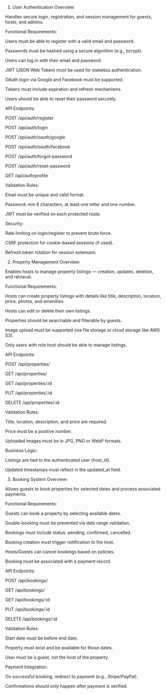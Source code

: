 1. User Authentication
Overview:

Handles secure login, registration, and session management for guests, hosts, and admins.

Functional Requirements:

Users must be able to register with a valid email and password.

Passwords must be hashed using a secure algorithm (e.g., bcrypt).

Users can log in with their email and password.

JWT (JSON Web Token) must be used for stateless authentication.

OAuth login via Google and Facebook must be supported.

Tokens must include expiration and refresh mechanisms.

Users should be able to reset their password securely.

API Endpoints:

POST /api/auth/register

POST /api/auth/login

POST /api/auth/oauth/google

POST /api/auth/oauth/facebook

POST /api/auth/forgot-password

POST /api/auth/reset-password

GET /api/auth/profile

Validation Rules:

Email must be unique and valid format.

Password: min 8 characters, at least one letter and one number.

JWT must be verified on each protected route.

Security:

Rate limiting on login/register to prevent brute force.

CSRF protection for cookie-based sessions (if used).

Refresh token rotation for session extension.

2. Property Management
Overview:

Enables hosts to manage property listings — creation, updates, deletion, and retrieval.

Functional Requirements:

Hosts can create property listings with details like title, description, location, price, photos, and amenities.

Hosts can edit or delete their own listings.

Properties should be searchable and filterable by guests.

Image upload must be supported (via file storage or cloud storage like AWS S3).

Only users with role host should be able to manage listings.

API Endpoints:

POST /api/properties/

GET /api/properties/

GET /api/properties/:id

PUT /api/properties/:id

DELETE /api/properties/:id

Validation Rules:

Title, location, description, and price are required.

Price must be a positive number.

Uploaded images must be in JPG, PNG or WebP formats.

Business Logic:

Listings are tied to the authenticated user (host_id).

Updated timestamps must reflect in the updated_at field.

3. Booking System
Overview:

Allows guests to book properties for selected dates and process associated payments.

Functional Requirements:

Guests can book a property by selecting available dates.

Double-booking must be prevented via date range validation.

Bookings must include status: pending, confirmed, cancelled.

Booking creation must trigger notification to the host.

Hosts/Guests can cancel bookings based on policies.

Booking must be associated with a payment record.

API Endpoints:

POST /api/bookings/

GET /api/bookings/

GET /api/bookings/:id

PUT /api/bookings/:id

DELETE /api/bookings/:id

Validation Rules:

Start date must be before end date.

Property must exist and be available for those dates.

User must be a guest, not the host of the property.

Payment Integration:

On successful booking, redirect to payment (e.g., Stripe/PayPal).

Confirmations should only happen after payment is verified.